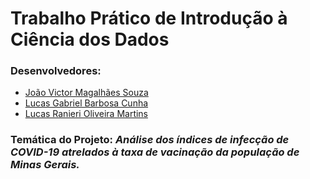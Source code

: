 # **Trabalho Prático de Introdução à Ciência dos Dados**
### Desenvolvedores:
- [João Victor Magalhães Souza](https://github.com/JoaoVictorMagalhaesSouza)
- [Lucas Gabriel Barbosa Cunha](https://github.com/sw3luke)
- [Lucas Ranieri Oliveira Martins](https://github.com/ranierilucas)

### Temática do Projeto: ***Análise dos índices de infecção de COVID-19 atrelados à taxa de vacinação da população de Minas Gerais.***
